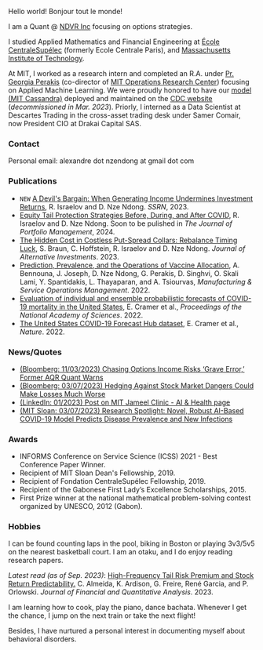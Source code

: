 <!-- # David Alexandre Nze Ndong -->
<!-- ![Profile picture](/docs/photo-github-page.jpg) -->
Hello world! Bonjour tout le monde! 

I am a Quant @ [NDVR Inc](https://ndvr.com/) focusing on options strategies. 

I studied Applied Mathematics and Financial Engineering at [École CentraleSupélec](https://www.centralesupelec.fr/) (formerly Ecole Centrale Paris), and [Massachusetts Institute of Technology](https://web.mit.edu/).

At MIT, I worked as a research intern and completed an R.A. under [Pr. Georgia Perakis](https://mitmgmtfaculty.mit.edu/gperakis/) (co-director of [MIT Operations Research Center](https://orc.mit.edu/)) focusing on Applied Machine Learning. We were proudly honored to have our [model (MIT Cassandra)](https://github.com/oskali/mit_cassandra) deployed and maintained on the [CDC website](https://www.medrxiv.org/content/10.1101/2022.04.20.22274097v1.full.pdf) (_decommissioned in Mar. 2023_). Priorly, I interned as a Data Scientist at Descartes Trading in the cross-asset trading desk under Samer Comair, now President CIO at Drakai Capital SAS. 

### Contact
Personal email: alexandre dot nzendong at gmail dot com

### Publications
* `NEW` [A Devil's Bargain: When Generating Income Undermines Investment Returns](https://papers.ssrn.com/sol3/papers.cfm?abstract_id=4580048), R. Israelov and D. Nze Ndong. _SSRN_, 2023.
* [Equity Tail Protection Strategies Before, During, and After COVID](https://papers.ssrn.com/sol3/papers.cfm?abstract_id=4443846), R. Israelov and D. Nze Ndong. Soon to be pulished in _The Journal of Portfolio Management_, 2024. 
* [The Hidden Cost in Costless Put-Spread Collars: Rebalance Timing Luck](https://www.pm-research.com/content/iijaltinv/early/2023/08/04/jai20231196), S. Braun, C. Hoffstein, R. Israelov and D. Nze Ndong. _Journal of Alternative Investments_. 2023.
* [Prediction, Prevalence, and the Operations of Vaccine Allocation](https://pubsonline.informs.org/doi/abs/10.1287/msom.2022.1160), A. Bennouna, J. Joseph, D. Nze Ndong, G. Perakis, D. Singhvi, O. Skali Lami, Y. Spantidakis, L. Thayaparan, and A. Tsiourvas, _Manufacturing & Service Operations Management_. 2022.
* [Evaluation of individual and ensemble probabilistic forecasts of COVID-19 mortality in the United States](https://www.pnas.org/doi/10.1073/pnas.2113561119), E. Cramer et al., _Proceedings of the National Academy of Sciences_. 2022.
* [The United States COVID-19 Forecast Hub dataset](https://www.nature.com/articles/s41597-022-01517-w), E. Cramer et al., _Nature_. 2022.

### News/Quotes
* [(Bloomberg: 11/03/2023) Chasing Options Income Risks ‘Grave Error,’ Former AQR Quant Warns](https://www.bloomberg.com/news/articles/2023-11-03/former-aqr-quant-warns-of-grave-error-chasing-options-income)
* [(Bloomberg: 03/07/2023) Hedging Against Stock Market Dangers Could Make Losses Much Worse](https://www.bloomberg.com/news/articles/2023-03-07/in-stock-market-hedging-cure-may-be-worse-than-disease-ex-aqr-quant-says#xj4y7vzkg)
* [(LinkedIn: 01/2023) Post on MIT Jameel Clinic - AI & Health page](https://www.linkedin.com/search/results/content/?keywords=Nze%20Ndong%20mit&sid=0qq&update=urn%3Ali%3Afs_updateV2%3A(urn%3Ali%3Aactivity%3A7019053911827189761%2CBLENDED_SEARCH_FEED%2CEMPTY%2CDEFAULT%2Cfalse))
* [(MIT Sloan: 03/07/2023) Research Spotlight: Novel, Robust AI-Based COVID-19 Model Predicts Disease Prevalence and New Infections](https://mitsloan.mit.edu/centers-initiatives/health-systems-initiative/research-spotlight-novel-robust-ai-based-covid-19-model-predicts-disease-prevalence-and-new-infections)


### Awards
* INFORMS Conference on Service Science (ICSS) 2021 - Best Conference Paper Winner.
* Recipient of MIT Sloan Dean's Fellowship, 2019.
* Recipient of Fondation CentraleSupélec Fellowship, 2019.
* Recipient of the Gabonese First Lady’s Excellence Scholarships, 2015.
* First Prize winner at the national mathematical problem-solving contest organized by UNESCO, 2012 (Gabon).

### Hobbies
I can be found counting laps in the pool, biking in Boston or playing 3v3/5v5 on the nearest basketball court.
I am an otaku, and I do enjoy reading research papers.

_Latest read (as of Sep. 2023)_: [High-Frequency Tail Risk Premium and Stock Return Predictability.](https://jfqa.org/wp-content/uploads/2023/08/HFTR_JFQA_Rev2nRound_maintext_Ju23.pdf) C. Almeida, K. Ardison, G. Freire, René Garcia, and P. Orlowski. _Journal of Financial and Quantitative Analysis_. 2023. 

I am learning how to cook, play the piano, dance bachata. Whenever I get the chance, I jump on the next train or take the next flight!

Besides, I have nurtured a personal interest in documenting myself about behavioral disorders.
